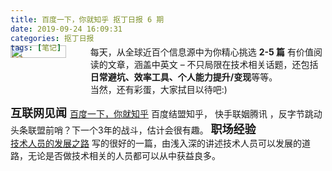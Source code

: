 ```yaml
---
title: 百度一下，你就知乎 抠丁日报 6 期
date: 2019-09-24 16:09:31
categories: 抠丁日报
tags: [笔记]
---
```


<div class="head_img" style="display:flex; margin-top: -40px;">    
    <img style='width:70%;' src="https://www.z4a.net/images/2019/10/04/pixhouse_qr.png">   
        <span class="head_img_desp"  >
            每天，从全球近百个信息源中为你精心挑选 <b>2-5 篇</b> 有价值阅读的文章，涵盖中英文 – 不只局限在技术相关话题，还包括
            <b>日常避坑、效率工具、个人能力提升/变现</b>等等。
        <br/>当然，还有彩蛋，大家拭目以待吧:) 
        </span>   
</div>


<font size=4> **互联网见闻** </font>
	[百度一下，你就知乎](https://mp.weixin.qq.com/s/KWtoRoQU6wkk2PJYDgdNig)
	百度结盟知乎， 快手联姻腾讯 ，反字节跳动头条联盟前哨？下一个3年的战斗，估计会很有趣。
<font size=4> **职场经验** </font> <!-- more -->    
	[技术人员的发展之路](https://coolshell.cn/articles/17583.html)
	写的很好的一篇，由浅入深的讲述技术人员可以发展的道路，无论是否做技术相关的人员都可以从中获益良多。

<!-- ![image](https://img.ithome.com/newsuploadfiles/2019/9/20190924_084208_419.jpg) -->
